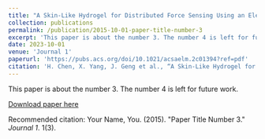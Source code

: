 ```yaml
---
title: "A Skin-Like Hydrogel for Distributed Force Sensing Using an Electrical Impedance Tomography-Based Pseudo-Array Method"
collection: publications
permalink: /publication/2015-10-01-paper-title-number-3
excerpt: 'This paper is about the number 3. The number 4 is left for future work.'
date: 2023-10-01
venue: 'Journal 1'
paperurl: 'https://pubs.acs.org/doi/10.1021/acsaelm.2c01394?ref=pdf'
citation: 'H. Chen, X. Yang, J. Geng et al., “A Skin-Like Hydrogel for Distributed Force Sensing Using an Electrical Impedance Tomography-Based Pseudo-Array Method,” ACS Applied Electronic Materials, vol. 5, no. 3, pp. 1451-1460, 2023/03/28, 2023.'
---
```

This paper is about the number 3. The number 4 is left for future work.

[Download paper here](http://academicpages.github.io/files/paper3.pdf)

Recommended citation: Your Name, You. (2015). "Paper Title Number 3." <i>Journal 1</i>. 1(3).
